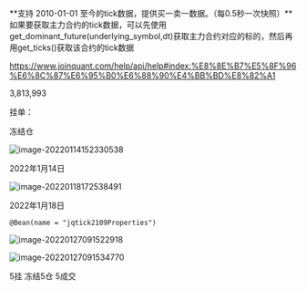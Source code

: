 **支持 2010-01-01 至今的tick数据，提供买一卖一数据。（每0.5秒一次快照）**如果要获取主力合约的tick数据，可以先使用get_dominant_future(underlying_symbol,dt)获取主力合约对应的标的，然后再用get_ticks()获取该合约的tick数据



https://www.joinquant.com/help/api/help#index:%E8%8E%B7%E5%8F%96%E6%8C%87%E6%95%B0%E6%88%90%E4%BB%BD%E8%82%A1



3,813,993



挂单： 



冻结仓 



![image-20220114152330538](C:\Users\田付成\AppData\Roaming\Typora\typora-user-images\image-20220114152330538.png)

2022年1月14日





![image-20220118172538491](C:\Users\田付成\AppData\Roaming\Typora\typora-user-images\image-20220118172538491.png)



2022年1月18日





```
@Bean(name = "jqtick2109Properties")
```

![image-20220127091522918](C:\Users\田付成\AppData\Roaming\Typora\typora-user-images\image-20220127091522918.png)

![image-20220127091534770](C:\Users\田付成\AppData\Roaming\Typora\typora-user-images\image-20220127091534770.png)













































5挂      冻结5仓                                                            5成交




